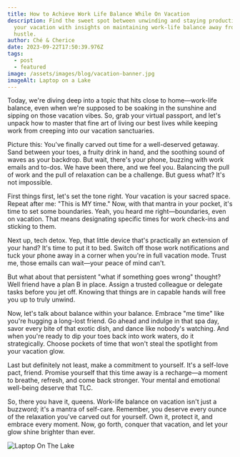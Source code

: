 ```yaml
---
title: How to Achieve Work Life Balance While On Vacation
description: Find the sweet spot between unwinding and staying productive during
  your vacation with insights on maintaining work-life balance away from the
  hustle.
author: Ché & Cherice
date: 2023-09-22T17:50:39.976Z
tags:
  - post
  - featured
image: /assets/images/blog/vacation-banner.jpg
imageAlt: Laptop on a Lake
---
```


Today, we're diving deep into a topic that hits close to home—work-life balance, even when we're supposed to be soaking in the sunshine and sipping on those vacation vibes. So, grab your virtual passport, and let's unpack how to master that fine art of living our best lives while keeping work from creeping into our vacation sanctuaries.

Picture this: You've finally carved out time for a well-deserved getaway. Sand between your toes, a fruity drink in hand, and the soothing sound of waves as your backdrop. But wait, there's your phone, buzzing with work emails and to-dos. We have been there, and we feel you. Balancing the pull of work and the pull of relaxation can be a challenge. But guess what? It's not impossible.

First things first, let's set the tone right. Your vacation is your sacred space. Repeat after me: "This is MY time." Now, with that mantra in your pocket, it's time to set some boundaries. Yeah, you heard me right—boundaries, even on vacation. That means designating specific times for work check-ins and sticking to them.

Next up, tech detox. Yep, that little device that's practically an extension of your hand? It's time to put it to bed. Switch off those work notifications and tuck your phone away in a corner when you're in full vacation mode. Trust me, those emails can wait—your peace of mind can't.

But what about that persistent "what if something goes wrong" thought? Well friend have a plan B in place. Assign a trusted colleague or delegate tasks before you jet off. Knowing that things are in capable hands will free you up to truly unwind.

Now, let's talk about balance within your balance. Embrace "me time" like you're hugging a long-lost friend. Go ahead and indulge in that spa day, savor every bite of that exotic dish, and dance like nobody's watching. And when you're ready to dip your toes back into work waters, do it strategically. Choose pockets of time that won't steal the spotlight from your vacation glow.

Last but definitely not least, make a commitment to yourself. It's a self-love pact, friend. Promise yourself that this time away is a recharge—a moment to breathe, refresh, and come back stronger. Your mental and emotional well-being deserve that TLC.

So, there you have it, queens. Work-life balance on vacation isn't just a buzzword; it's a mantra of self-care. Remember, you deserve every ounce of the relaxation you've carved out for yourself. Own it, protect it, and embrace every moment. Now, go forth, conquer that vacation, and let your glow shine brighter than ever.

![Laptop On The Lake](/assets/images/blog/vacation-hacks-interior.jpg)
